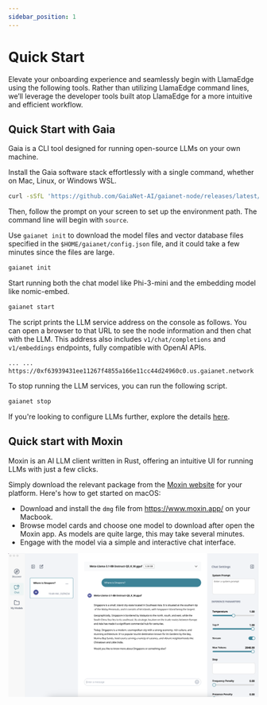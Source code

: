 ```yaml
---
sidebar_position: 1
---
```


# Quick Start

Elevate your onboarding experience and seamlessly begin with LlamaEdge using the following tools. Rather than utilizing LlamaEdge command lines, we’ll leverage the developer tools built atop LlamaEdge for a more intuitive and efficient workflow.

## Quick Start with Gaia

Gaia is a CLI tool designed for running open-source LLMs on your own machine.

Install the Gaia software stack effortlessly with a single command, whether on Mac, Linux, or Windows WSL.

```bash
curl -sSfL 'https://github.com/GaiaNet-AI/gaianet-node/releases/latest/download/install.sh' | bash
```
Then, follow the prompt on your screen to set up the environment path. The command line will begin with `source`.

Use `gaianet init` to download the model files and vector database files specified in the `$HOME/gaianet/config.json` file, and it could take a few minutes since the files are large.

```bash
gaianet init
```

Start running both the chat model like Phi-3-mini and the embedding model like nomic-embed.

```bash
gaianet start
```

The script prints the LLM service  address on the console as follows.
You can open a browser to that URL to see the node information and then chat with the LLM. This address also includes `v1/chat/completions` and `v1/embeddings` endpoints, fully compatible with OpenAI APIs.

```
... ... https://0xf63939431ee11267f4855a166e11cc44d24960c0.us.gaianet.network
```

To stop running the LLM services, you can run the following script.

```bash
gaianet stop
```

If you're looking to configure LLMs further, explore the details [here](https://docs.gaianet.ai/category/node-operator-guide).

## Quick start with Moxin

Moxin is an AI LLM client written in Rust, offering an intuitive UI for running LLMs with just a few clicks.

Simply download the relevant package from the [Moxin website](https://www.moxin.app/) for your platform. Here's how to get started on macOS:

* Download and install the `dmg` file from https://www.moxin.app/ on your Macbook.
* Browse model cards and choose one model to download after open the Moxin app. As models are quite large, this may take several minutes.
* Engage with the model via a simple and interactive chat interface.

![](quick-start-command-01.png)

